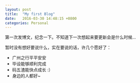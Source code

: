 ```yaml
---
layout: post
title:  "My first Blog"
date:   2016-03-30 14:48:15 +0800
categories: Personal
---
```

第一次发博文，纪念一下。不知道下一次想起来要更新会是什么时候...

暂时没有想好要说什么，实在要说的话，许几个愿好了：

- 广州之行平平安安
- 毕设能够顺利完成
- 码五渣能快点成长 :）
- 身边的人都好~


